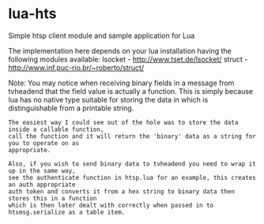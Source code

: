 lua-hts
=======

Simple htsp client module and sample application for Lua

The implementation here depends on your lua installation having the following
modules available:
	lsocket - http://www.tset.de/lsocket/
	struct - http://www.inf.puc-rio.br/~roberto/struct/

Note: You may notice when receiving binary fields in a message from tvheadend that the field value
	is actually a function. This is simply because lua has no native type suitable for storing
	the data in which is distinguishable from a printable string.

	The easiest way I could see out of the hole was to store the data inside a callable function,
	call the function and it will return the 'binary' data as a string for you to operate on as
	appropriate.

	Also, if you wish to send binary data to tvheadend you need to wrap it up in the same way,
	see the authenticate function in htsp.lua for an example, this creates an auth appropriate 
	auth token and converts it from a hex string to binary data then stores this in a function
	which is then later dealt with correctly when passed in to htsmsg.serialize as a table item.
